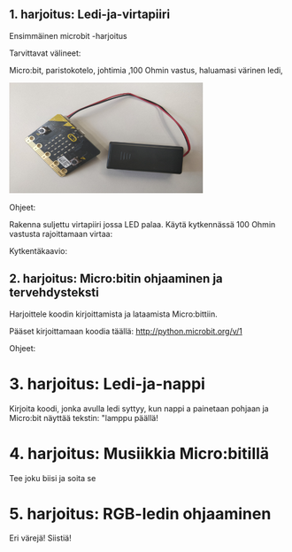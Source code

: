 ## 1. harjoitus: Ledi-ja-virtapiiri
Ensimmäinen microbit -harjoitus

Tarvittavat välineet:

Micro:bit, paristokotelo, johtimia ,100 Ohmin vastus, haluamasi värinen ledi,

<img src="https://github.com/tepharju/Micro-bit-harjoittelua/blob/master/IMG_20180502_133946.jpg" height="200" width="350">



Ohjeet:

Rakenna suljettu virtapiiri jossa LED palaa. Käytä kytkennässä 100 Ohmin vastusta rajoittamaan virtaa:

Kytkentäkaavio:



## 2. harjoitus: Micro:bitin ohjaaminen ja tervehdysteksti

Harjoittele koodin kirjoittamista ja lataamista Micro:bittiin.

Pääset kirjoittamaan koodia täällä: http://python.microbit.org/v/1

Ohjeet:



# 3. harjoitus: Ledi-ja-nappi

Kirjoita koodi, jonka avulla ledi syttyy, kun nappi a painetaan pohjaan ja Micro:bit näyttää tekstin: "lamppu päällä!

# 4. harjoitus: Musiikkia Micro:bitillä

Tee joku biisi ja soita se

# 5. harjoitus: RGB-ledin ohjaaminen

Eri värejä! Siistiä!
